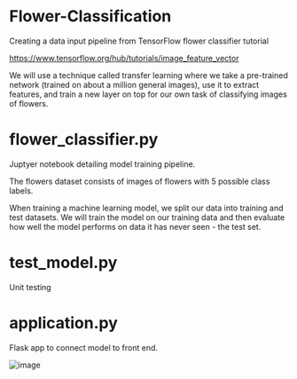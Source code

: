 # Flower-Classification

Creating a data input pipeline from TensorFlow flower classifier tutorial

https://www.tensorflow.org/hub/tutorials/image_feature_vector

We will use a technique called transfer learning where we take a pre-trained network (trained on about a million general images), use it to extract features, and train a new layer on top for our own task of classifying images of flowers.

# flower_classifier.py

Juptyer notebook detailing model training pipeline.

The flowers dataset consists of images of flowers with 5 possible class labels.

When training a machine learning model, we split our data into training and test datasets. We will train the model on our training data and then evaluate how well the model performs on data it has never seen - the test set.

# test_model.py

Unit testing

# application.py

Flask app to connect model to front end.

![image](https://user-images.githubusercontent.com/64989388/167458804-06b110e8-af5f-4d23-a24f-3ffbbd5eaf11.png)
